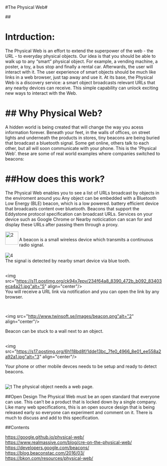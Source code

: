 #The Physical Web#

##<h1>Intrduction:</h1>
The Physical Web is an effort to extend the superpower of the web - the URL - to everyday physical objects. 
Our idea is that you should be able to walk up to any “smart” physical object. 
For example, a vending machine, a poster, a toy, a bus stop and finally a rental car. Afterwards, the user will interact with it. 
The user experience of smart objects should be much like links in a web browser, just tap away and use it.
At its base, the Physical Web is a discovery service: a smart object broadcasts relevant URLs that any nearby devices can receive.
This simple capability can unlock exciting new ways to interact with the Web.
 
 
<h1>## Why Physical Web?</h1>

A hidden world is being created that will change the way you acess information forever. Beneath your feet, in the walls of offices, on street lights
and underneath the products in stores, tiny beacons are being buried that broadcast a bluetooth signal. Some get online, others talk to each other, but all will soon communicate with your 
phone. This is the 'Physical Web'. these are some of real world examples where companies switched to beacons:
 
<h1>##How does this work?</h1>


The Physical Web enables you to see a list of URLs broadcast by objects in the enviroment around you Any object can
be embedded with a Bluetooth Low Energy (BLE) beacon, which is a low powered. battery efficient device that broadcasts content over
bluetooth. Beacons that support the Eddystone protocol specification can broadcast URLs. Services on your device such as Google Chrome or Nearby noticication 
can scan for and display these URLs after passing them through a proxy.

<div>
<img src="http://www.twinsoft.se/images/beacon.png"alt="2" align="left" width="42" hight="42"	/>
</br>
A beacon is a small wireless device which transmits a continuous radio signal.
</br></br>
<img src="https://s21.postimg.org/mjrta3uwn/33e299a6_5bc3_4808_a525_ba60878d364c.jpg"alt="4" align="center"/>
</br>
The signal is detected by nearby smart device via blue tooth.
</br>
</br>

<img src="https://s11.postimg.org/ck94x7epv/234f64a8_8390_472b_b092_83403eca4a21.jpg"alt="5" align="center"/>
</br>
You will receive a URL link via notification and you can open the link by any browser.
</br>

</br>

<img src="http://www.twinsoft.se/images/beacon.png"alt="2" align="center"/>
</br>

Beacon can be stuck to a wall next to an object.
</br>
</br>


<img src="https://s17.postimg.org/6h118bd8f/1dde13bc_7fe0_4966_8e01_ee558a2a92a1.jpg"alt="3" align="center"/>
</br>

Your phone or other mobile devces needs to be setup and ready to detect beacons.
</br>
</br>

<img src="https://s22.postimg.org/jgug2k1dd/a27100d1_2f10_45b2_aaad_c8ff4891c8bc.jpg" alt="1" align="center"/>
The physical object needs a web page.

##Open Design
The Physical Web must be an open standard that everyone can use. This can’t be a product that is locked down by a single company. Like many web specifications, this is an open source design that is being released early so everyone can experiment and comment on it. There is much to discuss and add to this specification.



##Contents

https://google.github.io/physical-web/
https://www.realmassive.com/blog/cre-on-the-physical-web/
https://developers.google.com/beacons/
https://blog.beaconstac.com/2016/03/
https://bkon.com/resources/physical-web/